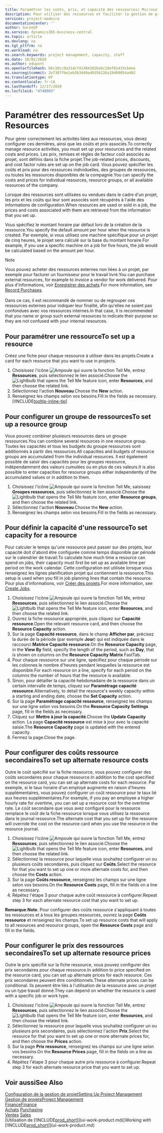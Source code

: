 ```yaml
---
title: Paramétrer les coûts, prix, et capacité des ressources| Microsoft Docs
description: Pour utiliser des ressources et faciliter la gestion de projets, vous spécifiez les coûts et les prix des différents ressources ou groupes de ressources, et définissez la capacité ressource.
services: project-madeira
documentationcenter: ''
author: SorenGP
ms.service: dynamics365-business-central
ms.topic: article
ms.devlang: na
ms.tgt_pltfrm: na
ms.workload: na
ms.search.keywords: project management, capacity, staff
ms.date: 10/01/2020
ms.author: edupont
ms.openlocfilehash: b6c10cc9a31dcf41d843d2bebc19ef81433cb4ee
ms.sourcegitcommit: 2e7307fbe1eb3b34d0ad9356226a19409054a402
ms.translationtype: HT
ms.contentlocale: fr-CA
ms.lasthandoff: 12/17/2020
ms.locfileid: "4748903"
---
```

# <a name="set-up-resources"></a><span data-ttu-id="6c0bc-103">Paramétrer des ressources</span><span class="sxs-lookup"><span data-stu-id="6c0bc-103">Set Up Resources</span></span>
<span data-ttu-id="6c0bc-104">Pour gérer correctement les activités liées aux ressources, vous devez configurer ces dernières, ainsi que les coûts et prix associés.</span><span class="sxs-lookup"><span data-stu-id="6c0bc-104">To correctly manage resource activities, you must set up your resources and the related costs and prices.</span></span> <span data-ttu-id="6c0bc-105">Les prix, remises et règles de facteur coût associés au projet, sont définis dans la fiche projet.</span><span class="sxs-lookup"><span data-stu-id="6c0bc-105">The job-related prices, discounts, and cost factor rules are set up on the job card.</span></span> <span data-ttu-id="6c0bc-106">Vous pouvez spécifier les coûts et prix pour des ressources individuelles, des groupes de ressources, ou toutes les ressources disponibles de la compagnie.</span><span class="sxs-lookup"><span data-stu-id="6c0bc-106">You can specify the costs and prices for individual resources, resource groups, or all available resources of the company.</span></span>

<span data-ttu-id="6c0bc-107">Lorsque des ressources sont utilisées ou vendues dans le cadre d'un projet, les prix et les coûts qui leur sont associés sont récupérés à l'aide des informations de configuration.</span><span class="sxs-lookup"><span data-stu-id="6c0bc-107">When resources are used or sold in a job, the prices and costs associated with them are retrieved from the information that you set up.</span></span>

<span data-ttu-id="6c0bc-108">Vous spécifiez le montant horaire par défaut lors de la création de la ressource.</span><span class="sxs-lookup"><span data-stu-id="6c0bc-108">You specify the default amount per hour when the resource is created.</span></span> <span data-ttu-id="6c0bc-109">Par exemple, si vous utilisez une machine spécifique pour un projet de cinq heures, le projet sera calculé sur la base du montant horaire.</span><span class="sxs-lookup"><span data-stu-id="6c0bc-109">For example, if you use a specific machine on a job for five hours, the job would be calculated based on the amount per hour.</span></span>

> [!NOTE]
> <span data-ttu-id="6c0bc-110">Vous pouvez acheter des ressources externes non liées à un projet, par exemple pour facturer un fournisseur pour le travail livré.</span><span class="sxs-lookup"><span data-stu-id="6c0bc-110">You can purchase external resources, for example to invoice a vendor for work delivered.</span></span> <span data-ttu-id="6c0bc-111">Pour plus d'informations, voir [Enregistrer des achats](purchasing-how-record-purchases.md).</span><span class="sxs-lookup"><span data-stu-id="6c0bc-111">For more information, see [Record Purchases](purchasing-how-record-purchases.md).</span></span><br /><br />
> <span data-ttu-id="6c0bc-112">Dans ce cas, il est recommandé de nommer ou de regrouper ces ressources externes pour indiquer leur finalité, afin qu'elles ne soient pas confondues avec vos ressources internes.</span><span class="sxs-lookup"><span data-stu-id="6c0bc-112">In that case, it is recommended that you name or group such external resources to indicate their purpose so they are not confused with your internal resources.</span></span>

## <a name="to-set-up-a-resource"></a><span data-ttu-id="6c0bc-113">Pour paramétrer une ressource</span><span class="sxs-lookup"><span data-stu-id="6c0bc-113">To set up a resource</span></span>
<span data-ttu-id="6c0bc-114">Créez une fiche pour chaque ressource à utiliser dans les projets.</span><span class="sxs-lookup"><span data-stu-id="6c0bc-114">Create a card for each resource that you want to use in projects.</span></span>

1. <span data-ttu-id="6c0bc-115">Choisissez l'icône ![Ampoule qui ouvre la fonction Tell Me](media/ui-search/search_small.png "Dites-moi ce que vous voulez faire"), entrez **Ressources**, puis sélectionnez le lien associé.</span><span class="sxs-lookup"><span data-stu-id="6c0bc-115">Choose the ![Lightbulb that opens the Tell Me feature](media/ui-search/search_small.png "Tell me what you want to do") icon, enter **Resources**, and then choose the related link.</span></span>
2. <span data-ttu-id="6c0bc-116">Sélectionnez l'action **Nouveau**.</span><span class="sxs-lookup"><span data-stu-id="6c0bc-116">Choose the **New** action.</span></span>
3. <span data-ttu-id="6c0bc-117">Renseignez les champs selon vos besoins.</span><span class="sxs-lookup"><span data-stu-id="6c0bc-117">Fill in the fields as necessary.</span></span> [!INCLUDE[tooltip-inline-tip](includes/tooltip-inline-tip_md.md)]  

## <a name="to-set-up-a-resource-group"></a><span data-ttu-id="6c0bc-118">Pour configurer un groupe de ressources</span><span class="sxs-lookup"><span data-stu-id="6c0bc-118">To set up a resource group</span></span>
<span data-ttu-id="6c0bc-119">Vous pouvez combiner plusieurs ressources dans un groupe ressources.</span><span class="sxs-lookup"><span data-stu-id="6c0bc-119">You can combine several resources in one resource group.</span></span> <span data-ttu-id="6c0bc-120">Toutes les capacités et tous les budgets du groupe ressources sont additionnés à partir des ressources.</span><span class="sxs-lookup"><span data-stu-id="6c0bc-120">All capacities and budgets of resource groups are accumulated from the individual resources.</span></span> <span data-ttu-id="6c0bc-121">Il est également possible de saisir des capacités pour les groupes ressource, indépendamment des valeurs cumulées ou en plus de ces valeurs.</span><span class="sxs-lookup"><span data-stu-id="6c0bc-121">It is also possible to enter capacities for resource groups either independently of the accumulated values or in addition to them.</span></span>

1. <span data-ttu-id="6c0bc-122">Choisissez l'icône ![Ampoule qui ouvre la fonction Tell Me](media/ui-search/search_small.png "Dites-moi ce que vous voulez faire"), saisissez **Groupes ressources**, puis sélectionnez le lien associé.</span><span class="sxs-lookup"><span data-stu-id="6c0bc-122">Choose the ![Lightbulb that opens the Tell Me feature](media/ui-search/search_small.png "Tell me what you want to do") icon, enter **Resource groups**, and then choose the related link.</span></span>
2. <span data-ttu-id="6c0bc-123">Sélectionnez l'action **Nouveau**.</span><span class="sxs-lookup"><span data-stu-id="6c0bc-123">Choose the **New** action.</span></span>
3. <span data-ttu-id="6c0bc-124">Renseignez les champs selon vos besoins.</span><span class="sxs-lookup"><span data-stu-id="6c0bc-124">Fill in the fields as necessary.</span></span>

## <a name="to-set-capacity-for-a-resource"></a><span data-ttu-id="6c0bc-125">Pour définir la capacité d'une ressource</span><span class="sxs-lookup"><span data-stu-id="6c0bc-125">To set capacity for a resource</span></span>
<span data-ttu-id="6c0bc-126">Pour calculer le temps qu'une ressource peut passer sur des projets, leur capacité doit d'abord être configurée comme temps disponible par période sur le calendrier de travail.</span><span class="sxs-lookup"><span data-stu-id="6c0bc-126">To calculate how much time a resource can spend on jobs, their capacity must first be set up as available time per period on the work calendar.</span></span> <span data-ttu-id="6c0bc-127">Cette configuration est utilisée lorsque vous renseignez les lignes planification projet qui contiennent la ressource.</span><span class="sxs-lookup"><span data-stu-id="6c0bc-127">This setup is used when you fill in job planning lines that contain the resource.</span></span> <span data-ttu-id="6c0bc-128">Pour plus d'informations, voir [Créer des projets](projects-how-create-jobs.md).</span><span class="sxs-lookup"><span data-stu-id="6c0bc-128">For more information, see [Create Jobs](projects-how-create-jobs.md).</span></span>

1. <span data-ttu-id="6c0bc-129">Choisissez l'icône ![Ampoule qui ouvre la fonction Tell Me](media/ui-search/search_small.png "Dites-moi ce que vous voulez faire"), entrez **Ressources**, puis sélectionnez le lien associé.</span><span class="sxs-lookup"><span data-stu-id="6c0bc-129">Choose the ![Lightbulb that opens the Tell Me feature](media/ui-search/search_small.png "Tell me what you want to do") icon, enter **Resources**, and then choose the related link.</span></span>
2. <span data-ttu-id="6c0bc-130">Ouvrez la fiche ressource appropriée, puis cliquez sur **Capacité ressource**.</span><span class="sxs-lookup"><span data-stu-id="6c0bc-130">Open the relevant resource card, and then choose the **Resource Capacity** action.</span></span>
3. <span data-ttu-id="6c0bc-131">Sur la page **Capacité ressource**, dans le champ **Afficher par**, précisez la durée de la période (par exemple **Jour**) qui est indiquée dans le raccourci **Matrice Capacité ressource**.</span><span class="sxs-lookup"><span data-stu-id="6c0bc-131">On the **Resource Capacity** page, in the **View By** field, specify the length of the period, such as **Day**, that is shown on columns on the **Resource Capacity Matrix** FastTab.</span></span>
4. <span data-ttu-id="6c0bc-132">Pour chaque ressource sur une ligne, spécifiez pour chaque période sur les colonnes le nombre d'heures pendant lesquelles la ressource est disponible.</span><span class="sxs-lookup"><span data-stu-id="6c0bc-132">For each resource on a line, specify for each period on the columns the number of hours that the resource is available.</span></span>
5. <span data-ttu-id="6c0bc-133">Sinon, pour détailler la capacité hebdomadaire de la ressource dans un certain intervalle de temps, cliquez sur **Paramétrage capacité ressource**.</span><span class="sxs-lookup"><span data-stu-id="6c0bc-133">Alternatively, to detail the resource's weekly capacity within a starting and ending date, choose the **Set Capacity** action.</span></span>
6. <span data-ttu-id="6c0bc-134">Sur la page **Paramétrage capacité ressource**, renseignez les champs sur une ligne selon vos besoins.</span><span class="sxs-lookup"><span data-stu-id="6c0bc-134">On the **Resource Capacity Settings** page, fill in the fields as necessary.</span></span>
7. <span data-ttu-id="6c0bc-135">Cliquez sur **Mettre à jour la capacité**.</span><span class="sxs-lookup"><span data-stu-id="6c0bc-135">Choose the **Update Capacity** action.</span></span> <span data-ttu-id="6c0bc-136">La page **Capacité ressource** est mise à jour avec la capacité saisie.</span><span class="sxs-lookup"><span data-stu-id="6c0bc-136">The **Resource Capacity** page is updated with the entered capacity.</span></span>
8. <span data-ttu-id="6c0bc-137">Fermez la page.</span><span class="sxs-lookup"><span data-stu-id="6c0bc-137">Close the page.</span></span>

## <a name="to-set-up-alternate-resource-costs"></a><span data-ttu-id="6c0bc-138">Pour configurer des coûts ressource secondaires</span><span class="sxs-lookup"><span data-stu-id="6c0bc-138">To set up alternate resource costs</span></span>
<span data-ttu-id="6c0bc-139">Outre le coût spécifié sur la fiche ressource, vous pouvez configurer des coûts secondaires pour chaque ressource.</span><span class="sxs-lookup"><span data-stu-id="6c0bc-139">In addition to the cost specified on the resource card, you can set up alternate costs for each resource.</span></span> <span data-ttu-id="6c0bc-140">Par exemple, si le taux horaire d'un employé augmente en raison d'heures supplémentaires, vous pouvez configurer un coût ressource pour le taux lié aux heures supplémentaires.</span><span class="sxs-lookup"><span data-stu-id="6c0bc-140">For example, if you pay an employee a higher hourly rate for overtime, you can set up a resource cost for the overtime rate.</span></span> <span data-ttu-id="6c0bc-141">Le coût secondaire que vous avez configuré pour la ressource remplace le coût de la fiche ressource lorsque vous utilisez la ressource dans le journal ressource.</span><span class="sxs-lookup"><span data-stu-id="6c0bc-141">The alternate cost that you set up for the resource will override the cost on the resource card when you use the resource in the resource journal.</span></span>

1. <span data-ttu-id="6c0bc-142">Choisissez l'icône ![Ampoule qui ouvre la fonction Tell Me](media/ui-search/search_small.png "Dites-moi ce que vous voulez faire"), entrez **Ressources**, puis sélectionnez le lien associé.</span><span class="sxs-lookup"><span data-stu-id="6c0bc-142">Choose the ![Lightbulb that opens the Tell Me feature](media/ui-search/search_small.png "Tell me what you want to do") icon, enter **Resources**, and then choose the related link.</span></span>  
2. <span data-ttu-id="6c0bc-143">Sélectionnez la ressource pour laquelle vous souhaitez configurer un ou plusieurs coûts secondaires, puis cliquez sur **Coûts**.</span><span class="sxs-lookup"><span data-stu-id="6c0bc-143">Select the resource for that you want to set up one or more alternate costs for, and then choose the **Costs** action.</span></span>  
3. <span data-ttu-id="6c0bc-144">Sur la page **Coûts ressource**, renseignez les champs sur une ligne selon vos besoins.</span><span class="sxs-lookup"><span data-stu-id="6c0bc-144">On the **Resource Costs** page, fill in the fields on a line as necessary.</span></span>  
4. <span data-ttu-id="6c0bc-145">Répétez l'étape 3 pour chaque autre coût ressource à configurer.</span><span class="sxs-lookup"><span data-stu-id="6c0bc-145">Repeat step 3 for each alternate resource cost that you want to set up.</span></span>

<span data-ttu-id="6c0bc-146">**Remarque**.</span><span class="sxs-lookup"><span data-stu-id="6c0bc-146">**Note**.</span></span> <span data-ttu-id="6c0bc-147">Pour configurer des coûts ressource s'appliquant à toutes les ressources et à tous les groupes ressources, ouvrez la page **Coûts ressource** et renseignez les champs.</span><span class="sxs-lookup"><span data-stu-id="6c0bc-147">To set up resource costs that will apply to all resources and resource groups, open the **Resource Costs** page and fill in the fields.</span></span>

## <a name="to-set-up-alternate-resource-prices"></a><span data-ttu-id="6c0bc-148">Pour configurer le prix des ressources secondaires</span><span class="sxs-lookup"><span data-stu-id="6c0bc-148">To set up alternate resource prices</span></span>
<span data-ttu-id="6c0bc-149">Outre le prix spécifié sur la fiche ressource, vous pouvez configurer des prix secondaires pour chaque ressource.</span><span class="sxs-lookup"><span data-stu-id="6c0bc-149">In addition to price specified on the resource card, you can set up alternate prices for each resource.</span></span> <span data-ttu-id="6c0bc-150">Ces prix secondaires peuvent être conditionnels.</span><span class="sxs-lookup"><span data-stu-id="6c0bc-150">These alternate prices can be conditional.</span></span> <span data-ttu-id="6c0bc-151">Ils peuvent être liés à l'utilisation de la ressource avec un projet ou un type travail donné.</span><span class="sxs-lookup"><span data-stu-id="6c0bc-151">They can depend on whether the resource is used with a specific job or work type.</span></span>

1. <span data-ttu-id="6c0bc-152">Choisissez l'icône ![Ampoule qui ouvre la fonction Tell Me](media/ui-search/search_small.png "Dites-moi ce que vous voulez faire"), entrez **Ressources**, puis sélectionnez le lien associé.</span><span class="sxs-lookup"><span data-stu-id="6c0bc-152">Choose the ![Lightbulb that opens the Tell Me feature](media/ui-search/search_small.png "Tell me what you want to do") icon, enter **Resources**, and then choose the related link.</span></span>
2. <span data-ttu-id="6c0bc-153">Sélectionnez la ressource pour laquelle vous souhaitez configurer un ou plusieurs prix secondaires, puis sélectionnez l'action **Prix**.</span><span class="sxs-lookup"><span data-stu-id="6c0bc-153">Select the resource for that you want to set up one or more alternate prices for, and then choose the **Prices** action.</span></span>
3. <span data-ttu-id="6c0bc-154">Sur la page **Prix ressource**, renseignez les champs sur une ligne selon vos besoins.</span><span class="sxs-lookup"><span data-stu-id="6c0bc-154">On the **Resource Prices** page, fill in the fields on a line as necessary.</span></span>
4. <span data-ttu-id="6c0bc-155">Répétez l'étape 3 pour chaque autre prix ressource à configurer.</span><span class="sxs-lookup"><span data-stu-id="6c0bc-155">Repeat step 3 for each alternate resource price that you want to set up.</span></span>

## <a name="see-also"></a><span data-ttu-id="6c0bc-156">Voir aussi</span><span class="sxs-lookup"><span data-stu-id="6c0bc-156">See Also</span></span>
[<span data-ttu-id="6c0bc-157">Configuration de la gestion de projet</span><span class="sxs-lookup"><span data-stu-id="6c0bc-157">Setting Up Project Management</span></span>](projects-setup-projects.md)  
[<span data-ttu-id="6c0bc-158">Gestion de projets</span><span class="sxs-lookup"><span data-stu-id="6c0bc-158">Project Management</span></span>](projects-manage-projects.md)  
[<span data-ttu-id="6c0bc-159">Finance</span><span class="sxs-lookup"><span data-stu-id="6c0bc-159">Finance</span></span>](finance.md)  
<span data-ttu-id="6c0bc-160">[Achats](purchasing-manage-purchasing.md)       </span><span class="sxs-lookup"><span data-stu-id="6c0bc-160">[Purchasing](purchasing-manage-purchasing.md)       </span></span>  
<span data-ttu-id="6c0bc-161">[Ventes](sales-manage-sales.md)    </span><span class="sxs-lookup"><span data-stu-id="6c0bc-161">[Sales](sales-manage-sales.md)    </span></span>  
<span data-ttu-id="6c0bc-162">[Utilisation de [!INCLUDE[prod_short](includes/prod_short.md)]](ui-work-product.md)</span><span class="sxs-lookup"><span data-stu-id="6c0bc-162">[Working with [!INCLUDE[prod_short](includes/prod_short.md)]](ui-work-product.md)</span></span>  

